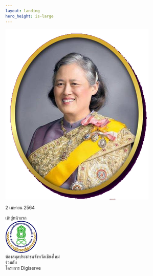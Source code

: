 ```yaml
---
layout: landing
hero_height: is-large
---
```

![](/assets/images/queen-landing.png)
<p class='title'> 2 เมษายน 2564 </p>
<a class="button is-warning pb-2">เข้าสู่หน้าแรก</a>
<nav class='level'>
  <div class='level-left'>
    <div class='level-item'>
      <img src='/assets/images/library-small.png'/>
    </div>
  </div>
  <div class='level-right'>
    <div class='level-item'>ห้องสมุดประชาชนจังหวัดเชียงใหม่</div>
    <div class='level-item'>ร่วมกับ</div>
    <div class='level-item'><a>โครงการ Digiserve</a></div>
  </div>
</nav>
